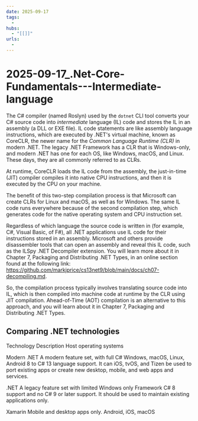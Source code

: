 ```yaml
---
date: 2025-09-17
tags:
  -
hubs:
  - "[[]]"
urls:
  -
---
```

# 2025-09-17_.Net-Core-Fundamentals---Intermediate-language

The C# compiler (named Roslyn) used by the `dotnet` CLI tool converts your C# source code into *intermediate* language (IL) code and stores the IL in an assembly (a DLL or EXE file). IL code statements are like assembly language instructions, which are executed by .NET's virtual machine, known as CoreCLR, the newer name for the *Common Language Runtime (CLR)* in modern .NET. The legacy .NET Framework has a CLR that is Windows-only, and modern  .NET has one for each OS, like Windows, macOS, and Linux. These days, they are all commonly referred to as CLRs.

At runtime, CoreCLR loads the IL code from the assembly, the just-in-time (JIT) compiler compiles it into native CPU instructions, and then it is executed by the CPU on your machine.

The benefit of this two-step compilation process is that Microsoft can create CLRs for Linux and macOS, as well as for Windows. The same IL code runs everywhere because of the second compilation step, which generates code for the native operating system and CPU instruction set.

Regardless of which language the source code is written in (for example, C#, Visual Basic, of F#), all .NET applications use IL code for their instructions stored in an assembly. Microsoft and others provide disassembler tools that can open an assembly and reveal this IL code, such as the ILSpy .NET Decompiler extension. You will learn more about it in Chapter 7, Packaging and Distributing .NET Types, in an online section found at the following link: https://github.com/markjprice/cs13net9/blob/main/docs/ch07-decompiling.md.

So, the compilation process typically involves translating source code into IL, which is then compiled into machine code at runtime by the CLR using JIT compilation. Ahead-of-Time (AOT) compilation is an alternative to this approach, and you will learn about it in Chapter 7, Packaging and Distributing .NET Types.

## Comparing .NET technologies

Technology      Description                         Host operating systems

Modern .NET     A modern feature set, with full C#  Windows, macOS, Linux, Android
                8 to C# 13 language support. It can iOS, tvOS, and Tizen
                be used to port existing apps or
                create new desktop, mobile, and web
                apps and services.

.NET            A legacy feature set with limited   Windows only
Framework       C# 8 support and no C# 9 or later
                support. It should be used to 
                maintain existing applications only.

Xamarin         Mobile and desktop apps only.       Android, iOS, macOS
